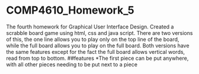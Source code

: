 # COMP4610_Homework_5
The fourth homework for Graphical User Interface Design. 
Created a scrabble board game using html, css and java script.
There are two versions of this, the one line allows you to play only on the top line of the board,
while the full board allows you to play on the full board. Both versions have the same features except for the fact
the full board allows vertical words, read from top to bottom. 
##features
*The first piece can be put anywhere, with all other
pieces needing to be put next to a piece
